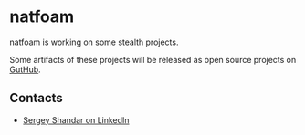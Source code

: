 # natfoam

natfoam is working on some stealth projects.

Some artifacts of these projects will be released as open source projects on [GutHub](http://github.com/natfoam).

## Contacts

- [Sergey Shandar on LinkedIn](https://www.linkedin.com/in/sergeyshandar/)
